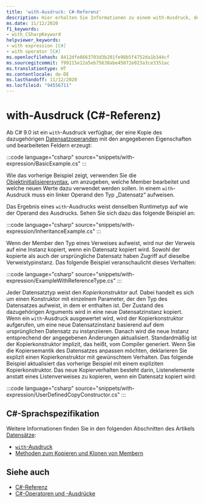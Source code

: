 ```yaml
---
title: 'with-Ausdruck: C#-Referenz'
description: Hier erhalten Sie Informationen zu einem with-Ausdruck, der nicht destruktive Änderungen von C#-Datensätzen durchführt.
ms.date: 11/12/2020
f1_keywords:
- with_CSharpKeyword
helpviewer_keywords:
- with expression [C#]
- with operator [C#]
ms.openlocfilehash: 8412dfe8663703d3b201fe98b5f4752da1b344cf
ms.sourcegitcommit: f99115e12a5eb75638abe45072e023a3ce3351ac
ms.translationtype: HT
ms.contentlocale: de-DE
ms.lasthandoff: 11/12/2020
ms.locfileid: "94556711"
---
```

# <a name="with-expression-c-reference"></a>with-Ausdruck (C#-Referenz)

Ab C# 9.0 ist ein `with`-Ausdruck verfügbar, der eine Kopie des dazugehörigen [Datensatzoperanden](../../whats-new/csharp-9.md#record-types) mit den angegebenen Eigenschaften und bearbeiteten Feldern erzeugt:

:::code language="csharp" source="snippets/with-expression/BasicExample.cs" :::

Wie das vorherige Beispiel zeigt, verwenden Sie die [Objektinitialisierersyntax](../../programming-guide/classes-and-structs/object-and-collection-initializers.md), um anzugeben, welche Member bearbeitet und welche neuen Werte dazu verwendet werden sollen. In einem `with`-Ausdruck muss ein linker Operand den Typ „Datensatz“ aufweisen.

Das Ergebnis eines `with`-Ausdrucks weist denselben Runtimetyp auf wie der Operand des Ausdrucks. Sehen Sie sich dazu das folgende Beispiel an:

:::code language="csharp" source="snippets/with-expression/InheritanceExample.cs" :::

Wenn der Member den Typ eines Verweises aufweist, wird nur der Verweis auf eine Instanz kopiert, wenn ein Datensatz kopiert wird. Sowohl der kopierte als auch der ursprüngliche Datensatz haben Zugriff auf dieselbe Verweistypinstanz. Das folgende Beispiel veranschaulicht dieses Verhalten:

:::code language="csharp" source="snippets/with-expression/ExampleWithReferenceType.cs" :::

Jeder Datensatztyp weist den *Kopierkonstruktor* auf. Dabei handelt es sich um einen Konstruktor mit einzelnem Parameter, der den Typ des Datensatzes aufweist, in dem er enthalten ist. Der Zustand des dazugehörigen Arguments wird in eine neue Datensatzinstanz kopiert. Wenn ein `with`-Ausdruck ausgewertet wird, wird der Kopierkonstruktor aufgerufen, um eine neue Datensatzinstanz basierend auf dem ursprünglichen Datensatz zu instanziieren. Danach wird die neue Instanz entsprechend der angegebenen Änderungen aktualisiert. Standardmäßig ist der Kopierkonstruktor implizit, das heißt, vom Compiler generiert. Wenn Sie die Kopiersemantik des Datensatzes anpassen möchten, deklarieren Sie explizit einen Kopierkonstruktor mit gewünschtem Verhalten. Das folgende Beispiel aktualisiert das vorherige Beispiel mit einem expliziten Kopierkonstruktor. Das neue Kopierverhalten besteht darin, Listenelemente anstatt eines Listenverweises zu kopieren, wenn ein Datensatz kopiert wird:

:::code language="csharp" source="snippets/with-expression/UserDefinedCopyConstructor.cs" :::

## <a name="c-language-specification"></a>C#-Sprachspezifikation

Weitere Informationen finden Sie in den folgenden Abschnitten des Artikels [Datensätze](~/_csharplang/proposals/csharp-9.0/records.md):

- [`with`-Ausdruck](~/_csharplang/proposals/csharp-9.0/records.md#with-expression)
- [Methoden zum Kopieren und Klonen von Membern](~/_csharplang/proposals/csharp-9.0/records.md#copy-and-clone-members)

## <a name="see-also"></a>Siehe auch

- [C#-Referenz](../index.md)
- [C#-Operatoren und -Ausdrücke](index.md)
